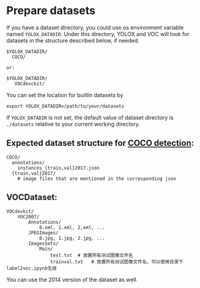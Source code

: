 # Prepare datasets

If you have a dataset directory, you could use os environment variable named `YOLOX_DATADIR`. Under this directory, YOLOX and VOC will look for datasets in the structure described below, if needed.
```
$YOLOX_DATADIR/
  COCO/
  
or:

$YOLOX_DATADIR/
   VOCdevckit/
```
You can set the location for builtin datasets by
```shell
export YOLOX_DATADIR=/path/to/your/datasets
```
If `YOLOX_DATADIR` is not set, the default value of dataset directory is `./datasets` relative to your current working directory.

## Expected dataset structure for [COCO detection](https://cocodataset.org/#download):

```
COCO/
  annotations/
    instances_{train,val}2017.json
  {train,val}2017/
    # image files that are mentioned in the corresponding json
```

## VOCDataset:
```
VOCdevkit/
    VOC2007/
        Annotations/
            0.xml, 1.xml, 2,xml, ...
        JPEGImages/
            0.jpg, 1.jpg, 2.jpg, ...
        ImagesSets/
            Main/
                test.txt  # 放置所有测试图像文件名
                trainval.txt   # 放置所有测试图像文件名，可以使用目录下label2voc.ipynb生成
```

You can use the 2014 version of the dataset as well.
